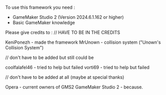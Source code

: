 To use this framework you need :
- GameMaker Studio 2 (Version 2024.6.1.162 or higher)
- Basic GameMaker knowledge

Please give credits to :
// HAVE TO BE IN THE CREDITS

KeniPonezh - made the framework
MrUnown - collision system ("Unown's Collision System")

// don't have to be added but still could be

coolfalafel46 - tried to help but failed
vorti69 - tried to help but failed

// don't have to be added at all (maybe at special thanks)

Opera - current owners of GMS2
GameMaker Studio 2 - because.
